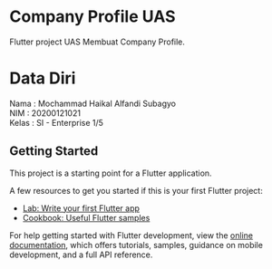 # Company Profile UAS

Flutter project UAS Membuat Company Profile.

# Data Diri
Nama  : Mochammad Haikal Alfandi Subagyo <br>
NIM   : 20200121021 <br>
Kelas : SI - Enterprise 1/5 <br>

## Getting Started

This project is a starting point for a Flutter application.

A few resources to get you started if this is your first Flutter project:

- [Lab: Write your first Flutter app](https://docs.flutter.dev/get-started/codelab)
- [Cookbook: Useful Flutter samples](https://docs.flutter.dev/cookbook)

For help getting started with Flutter development, view the
[online documentation](https://docs.flutter.dev/), which offers tutorials,
samples, guidance on mobile development, and a full API reference.
